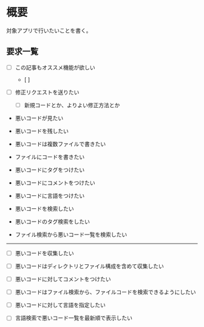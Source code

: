 # 概要

対象アプリで行いたいことを書く。

## 要求一覧

- [ ] この記事もオススメ機能が欲しい
  - [ ] 

- [ ] 修正リクエストを送りたい
  - [ ] 新規コードとか、よりよい修正方法とか



- 悪いコードが見たい
- 悪いコードを残したい

- 悪いコードは複数ファイルで書きたい
- ファイルにコードを書きたい
- 悪いコードにタグをつけたい
- 悪いコードにコメントをつけたい
- 悪いコードに言語をつけたい

- 悪いコードを検索したい
- 悪いコードのタグ検索をしたい

- ファイル検索から悪いコード一覧を検索したい



---

- [ ] 悪いコードを収集したい
- [ ] 悪いコードはディレクトリとファイル構成を含めて収集したい
- [ ] 悪いコードに対してコメントをつけたい
- [ ] 悪いコードはファイル検索から、ファイルコードを検索できるようにしたい
- [ ] 悪いコードに対して言語を指定したい
- [ ] 言語検索で悪いコード一覧を最新順で表示したい



